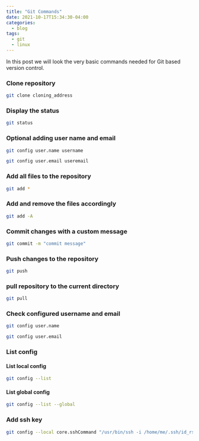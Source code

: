 ```yaml
---
title: "Git Commands"
date: 2021-10-17T15:34:30-04:00
categories:
  - blog
tags:
  - git
  - linux
---
```

 In this post we will look the very basic commands needed for Git based version control.

### Clone repository
```bash
git clone cloning_address
```

### Display the status
```bash
git status
```

### Optional adding user name and email
```bash
git config user.name username
```
```bash
git config user.email useremail
```

### Add all files to the repository
```bash
git add *
```

### Add and remove the files accordingly
```bash
git add -A
```

### Commit changes with a custom message
```bash
git commit -m "commit message"
```

### Push changes to the repository
```bash
git push
```

### pull repository to the current directory
```bash
git pull
```

### Check configured username and email
```bash
git config user.name
```
```bash
git config user.email
```
### List config
#### List local config
```bash
git config --list
```
#### List global config
```bash
git config --list --global
```
### Add ssh key
```bash
git config --local core.sshCommand "/usr/bin/ssh -i /home/me/.ssh/id_rsa_foo"
```

